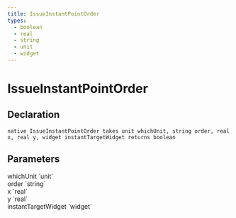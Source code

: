 ```yaml
---
title: IssueInstantPointOrder
types:
  - boolean
  - real
  - string
  - unit
  - widget
---
```


# IssueInstantPointOrder

## Declaration

```
native IssueInstantPointOrder takes unit whichUnit, string order, real x, real y, widget instantTargetWidget returns boolean
```

## Parameters
<dl>
  <dt>whichUnit `unit`</dt>
  <dd></dd>

  <dt>order `string`</dt>
  <dd></dd>

  <dt>x `real`</dt>
  <dd></dd>

  <dt>y `real`</dt>
  <dd></dd>

  <dt>instantTargetWidget `widget`</dt>
  <dd></dd>
</dl>
